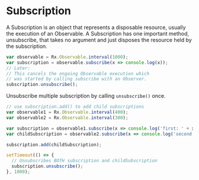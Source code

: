 # Subscription

A Subscription is an object that represents a disposable resource, usually the execution of an Observable. A Subscription has one important method, unsubscribe, that takes no argument and just disposes the resource held by the subscription.

```js
var observable = Rx.Observable.interval(1000);
var subscription = observable.subscribe(x => console.log(x));
// Later:
// This cancels the ongoing Observable execution which
// was started by calling subscribe with an Observer.
subscription.unsubscribe();
```

Unsubscribe multiple subscription by calling `unsubscribe()` once.

```js
// use subscription.add() to add child subscriptions
var observable1 = Rx.Observable.interval(400);
var observable2 = Rx.Observable.interval(300);

var subscription = observable1.subscribe(x => console.log('first: ' + x));
var childSubscription = observable2.subscribe(x => console.log('second: ' + x));

subscription.add(childSubscription);

setTimeout(() => {
  // Unsubscribes BOTH subscription and childSubscription
  subscription.unsubscribe();
}, 1000);
```
